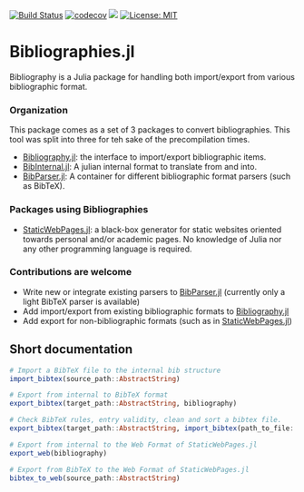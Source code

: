 [![Build Status](https://travis-ci.com/Azzaare/Bibliography.jl.svg?branch=master)](https://travis-ci.com/Azzaare/Bibliography.jl)
[![codecov](https://codecov.io/gh/Azzaare/Bibliography.jl/branch/master/graph/badge.svg)](https://codecov.io/gh/Azzaare/Bibliography.jl)
[![](https://img.shields.io/badge/docs-dev-blue.svg)](https://Azzaare.github.io/Bibliography.jl/dev)
[![License: MIT](https://img.shields.io/badge/License-MIT-yellow.svg)](https://opensource.org/licenses/MIT)

# Bibliographies.jl

Bibliography is a Julia package for handling both import/export from various bibliographic format.

### Organization

This package comes as a set of 3 packages to convert bibliographies. This tool was split into three for teh sake of the precompilation times.
- [Bibliography.jl](https://github.com/Azzaare/Bibliography.jl): the interface to import/export bibliographic items.
- [BibInternal.jl](https://github.com/Azzaare/BibInternal.jl): A julian internal format to translate from and into.
- [BibParser.jl](https://github.com/Azzaare/Bibliography.jl): A container for different bibliographic format parsers (such as BibTeX).

### Packages using Bibliographies

- [StaticWebPages.jl]((https://github.com/Azzaare/StaticWebPages.jl)): a black-box generator for static websites oriented towards personal and/or academic pages. No knowledge of Julia nor any other programming language is required.

### Contributions are welcome
- Write new or integrate existing parsers to [BibParser.jl]((https://github.com/Azzaare/Bibliography.jl)) (currently only a light BibTeX parser is available)
- Add import/export from existing bibliographic formats to [Bibliography.jl]((https://github.com/Azzaare/Bibliography.jl))
- Add export for non-bibliographic formats (such as in [StaticWebPages.jl]((https://github.com/Azzaare/StaticWebPages.jl)))

## Short documentation 

```julia
# Import a BibTeX file to the internal bib structure
import_bibtex(source_path::AbstractString)

# Export from internal to BibTeX format
export_bibtex(target_path::AbstractString, bibliography)

# Check BibTeX rules, entry validity, clean and sort a bibtex file.
export_bibtex(target_path::AbstractString, import_bibtex(path_to_file::AbstractString))

# Export from internal to the Web Format of StaticWebPages.jl
export_web(bibliography)

# Export from BibTeX to the Web Format of StaticWebPages.jl
bibtex_to_web(source_path::AbstractString)
```
